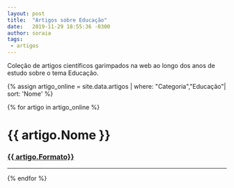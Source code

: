 ```yaml
---
layout: post
title:  "Artigos sobre Educação"
date:   2019-11-29 18:55:36 -0300
author: soraia
tags: 
 - artigos 
---
```

<p>Coleção de artigos científicos garimpados na web ao longo dos anos de estudo sobre o tema Educação.</p>

 {% assign artigo_online = site.data.artigos  | where: "Categoria","Educação"| sort: 'Nome'  %}

{% for artigo in artigo_online %}
<h1 class="post-title">{{ artigo.Nome }}</h1>

<h3><a href="{{ artigo.url}}">{{ artigo.Formato}}</a></h3>


<hr>

 {% endfor %}      
